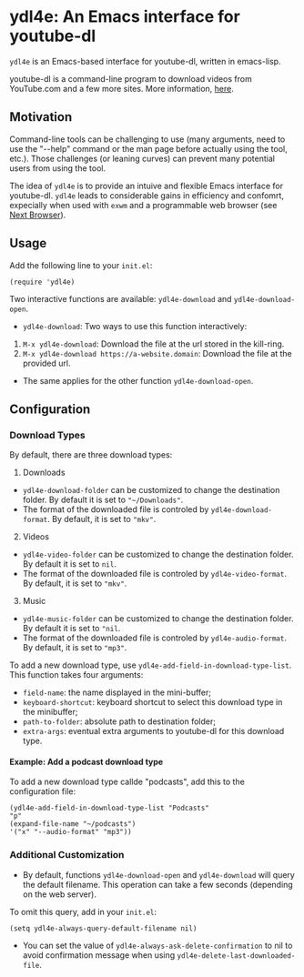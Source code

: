 # ydl4e: An Emacs interface for youtube-dl

`ydl4e` is an Emacs-based interface for youtube-dl, written in
emacs-lisp.

youtube-dl is a command-line program to download videos from
YouTube.com and a few more sites. More information,
[here](https://github.com/ytdl-org/youtube-dl/blob/master/README.md#readme).

## Motivation

Command-line tools can be challenging to use (many arguments, need to
use the "--help" command or the man page before actually using the
tool, etc.). Those challenges (or leaning curves) can prevent many
potential users from using the tool.

The idea of `ydl4e` is to provide an intuive and flexible Emacs
interface for youtube-dl. `ydl4e` leads to considerable gains in
efficiency and confomrt, expecially when used with `exwm` and a
programmable web browser (see [Next
Browser](https://next.atlas.engineer)).

## Usage

Add the following line to your `init.el`:
```elisp
(require 'ydl4e)
```

Two interactive functions are available: `ydl4e-download` and
`ydl4e-download-open`.

- `ydl4e-download`: Two ways to use this function interactively:
1. `M-x ydl4e-download`: Download the file at the url stored in the
kill-ring.
2. `M-x ydl4e-download https://a-website.domain`: Download the file at
the provided url.

- The same applies for the other function `ydl4e-download-open`.


## Configuration

### Download Types

By default, there are three download types:
1. Downloads
- `ydl4e-download-folder` can be customized to change the destination
folder. By default it is set to `"~/Downloads"`.
- The format of the downloaded file is controled by
`ydl4e-download-format`. By default, it is set to `"mkv"`.

2. Videos
- `ydl4e-video-folder` can be customized to change the destination
folder. By default it is set to `nil`.
- The format of the downloaded file is controled by
`ydl4e-video-format`. By default, it is set to `"mkv"`.

3. Music
- `ydl4e-music-folder` can be customized to change the destination
folder. By default it is set to `"nil`.
- The format of the downloaded file is controled by
`ydl4e-audio-format`. By default, it is set to `"mp3"`.

To add a new download type, use
`ydl4e-add-field-in-download-type-list`. This function takes four
arguments:
- `field-name`: the name displayed in the mini-buffer;
- `keyboard-shortcut`: keyboard shortcut to select this download type
in the minibuffer;
- `path-to-folder`: absolute path to destination folder;
- `extra-args`: eventual extra arguments to youtube-dl for this
download type.

#### Example: Add a podcast download type

To add a new download type callde "podcasts", add this to the
configuration file:

```elisp
(ydl4e-add-field-in-download-type-list "Podcasts"
"p"
(expand-file-name "~/podcasts")
'("x" "--audio-format" "mp3"))
```

### Additional Customization

- By default, functions `ydl4e-download-open` and `ydl4e-download`
will query the default filename. This operation can take a few
seconds (depending on the web server).

To omit this query, add in your `init.el`:

```elisp
(setq ydl4e-always-query-default-filename nil)
```

- You can set the value of `ydl4e-always-ask-delete-confirmation` to
nil to avoid confirmation message when using
`ydl4e-delete-last-downloaded-file`.







